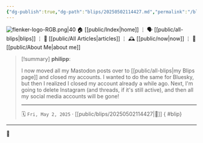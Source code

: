 ```yaml
---
{"dg-publish":true,"dg-path":"blips/20250502114427.md","permalink":"/blips/20250502114427/","title":"philipp @ Friday, May 2nd 2025","created":"2025-05-02T11:44:17","updated":"2025-05-02T11:45:24"}
---
```



<div class="transclusion internal-embed is-loaded"><div class="markdown-embed">




![flenker-logo-RGB.png|40](/img/user/attachments/flenker-logo-RGB.png)
🏠 [[public/Index\|home]]  ⋮ 🗣️ [[public/all-blips\|blips]] ⋮  📝 [[public/All Articles\|articles]]  ⋮ 🕰️ [[public/now\|now]] ⋮ 🪪 [[public/About Me\|about me]]


</div></div>


> [!summary] **philipp**:
>
> I now moved all my Mastodon posts over to [[public/all-blips\|my Blips page]] and closed my accounts. I wanted to do the same for Bluesky, but then I realized I closed my account already a while ago. Next, I'm going to delete Instagram (and threads, if it's still active), and then all my social media accounts will be gone!
> - - -
>
> 🗓️ <code>Fri, May 2, 2025</code>   · [[public/blips/20250502114427\|🔗]]
{ #blip}


- - -

 👾
